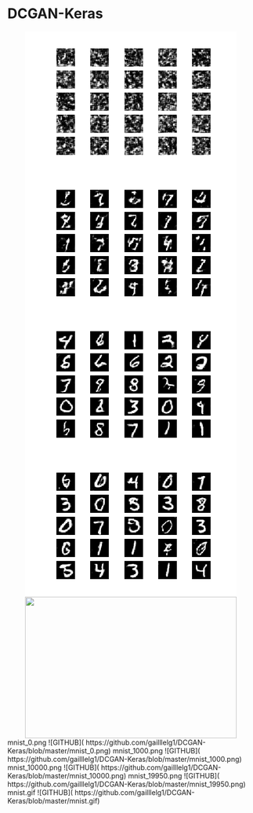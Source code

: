 # DCGAN-Keras  
<div align="center">
<img src="https://github.com/gailllelg1/DCGAN-Keras/blob/master/mnist_0.png" height="288" width="432" align="middle" >

<img src="https://github.com/gailllelg1/DCGAN-Keras/blob/master/mnist_1000.png" height="288" width="432" align="middle">

<img src="https://github.com/gailllelg1/DCGAN-Keras/blob/master/mnist_10000.png" height="288" width="432" align="middle">

<img src="https://github.com/gailllelg1/DCGAN-Keras/blob/master/mnist_19950.png" height="288" width="432" align="middle">

<img src="https://github.com/gailllelg1/DCGAN-Keras/blob/master/mnist.gif" height="288" width="432" align="middle">

 </div>
mnist_0.png
![GITHUB]( https://github.com/gailllelg1/DCGAN-Keras/blob/master/mnist_0.png)  
mnist_1000.png
![GITHUB]( https://github.com/gailllelg1/DCGAN-Keras/blob/master/mnist_1000.png)  
mnist_10000.png
![GITHUB]( https://github.com/gailllelg1/DCGAN-Keras/blob/master/mnist_10000.png)  
mnist_19950.png
![GITHUB]( https://github.com/gailllelg1/DCGAN-Keras/blob/master/mnist_19950.png)  
mnist.gif
![GITHUB]( https://github.com/gailllelg1/DCGAN-Keras/blob/master/mnist.gif)  
